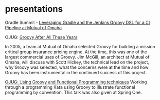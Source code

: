 # presentations

Gradle Summit - [Leveraging Gradle and the Jenkins Groovy DSL for a CI Pipeline at Mutual of Omaha](https://youtu.be/1mTve31Svh8)


OJUG: [Groovy After All These Years](https://youtu.be/qlWm384x_qQ)

In 2005, a team at Mutual of Omaha selected Groovy for building a mission critical group insurance pricing engine. At the time, this was one of the largest commercial uses of Groovy. Jim McGill, an architect at Mutual of Omaha, will discuss with Scott Hickey, the technical lead on the project, why Groovy was selected, what the concerns were at the time and how Groovy has been instrumental in the continued success of this project.

[OJUG: Using Groovy and Functional Programming techniques](https://www.youtube.com/watch?v=Pfe4uhwkN3A)
Working through a programming Kata using Groovy to illustrate functional programming by convention. This talk was also given at Spring One.

